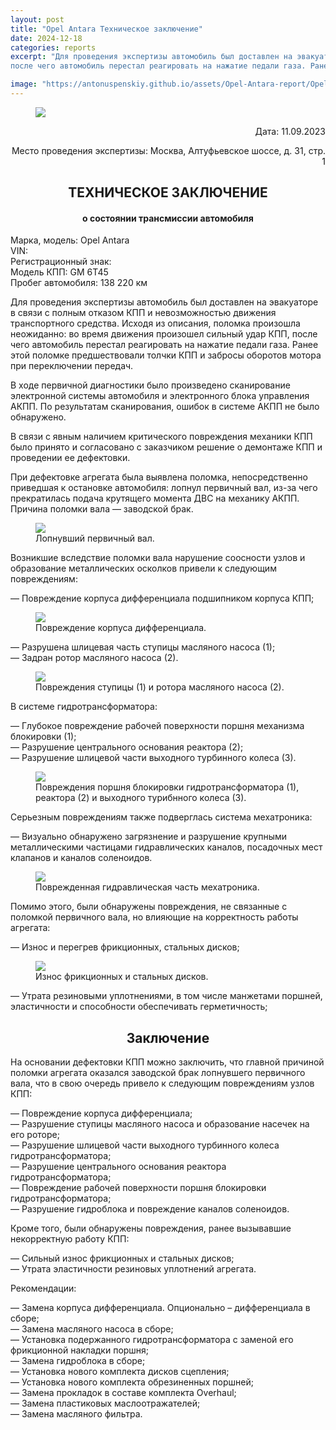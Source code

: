 ```yaml
---
layout: post
title: "Opel Antara Техническое заключение"
date: 2024-12-18
categories: reports
excerpt: "Для проведения экспертизы автомобиль был доставлен на эвакуаторе в связи с полным отказом КПП и невозможностью движения транспортного средства. Исходя из описания, поломка произошла неожиданно: во время движения произошел сильный удар КПП,
после чего автомобиль перестал реагировать на нажатие педали газа. Ранее этой поломке предшествовали тычки и забросы оборотов мотора при переключении передач."

image: "https://antonuspenskiy.github.io/assets/Opel-Antara-report/Opel-Antara-car-photo.jpg"
---
```


<link rel="stylesheet" href="https://antonuspenskiy.github.io/assets/style.css">

<div class="article-container">

<figure>
  <img src="https://antonuspenskiy.github.io/assets/CTT-header.jpg">
</figure>

<p align="right">Дата: 11.09.2023</p>
<p align="right">Место проведения экспертизы: Москва, Алтуфьевское шоссе, д. 31, стр. 1</p>

<h2 align="center">ТЕХНИЧЕСКОЕ ЗАКЛЮЧЕНИЕ</h2>
<h4 align="center">о состоянии трансмиссии автомобиля</h4>

<p>
Марка, модель: Opel Antara<br/>
VIN:<br/>
Регистрационный знак:<br/>
Модель КПП: GM 6T45<br/>
Пробег автомобиля: 138 220 км<br/>
</p>

<p>Для проведения экспертизы автомобиль был доставлен на эвакуаторе в связи с полным отказом КПП и невозможностью движения транспортного средства. Исходя из описания, поломка произошла неожиданно: во время движения произошел сильный удар КПП,
после чего автомобиль перестал реагировать на нажатие педали газа. Ранее этой поломке предшествовали толчки КПП и забросы оборотов мотора при переключении передач.</p>

<p>В ходе первичной диагностики было произведено сканирование электронной системы автомобиля и электронного блока управления АКПП. По результатам сканирования, ошибок в системе АКПП не было обнаружено.</p>

<p>В связи с явным наличием критического повреждения механики КПП было принято и согласовано с заказчиком решение о демонтаже КПП и проведении ее дефектовки.</p>

<p>При дефектовке агрегата была выявлена поломка, непосредственно приведшая к остановке автомобиля: лопнул первичный вал, из-за чего прекратилась подача крутящего момента ДВС на механику АКПП. Причина поломки вала — заводской брак.</p>

<figure>
  <img src="https://antonuspenskiy.github.io/assets/Opel-Antara-report/Opel-Antara-Shaft-broken.jpg">
  <figcaption>Лопнувший первичный вал.</figcaption>
</figure>

<p>Возникшие вследствие поломки вала нарушение соосности узлов и образование металлических осколков привели к следующим повреждениям:</p>

<p>— Повреждение корпуса дифференциала подшипником корпуса КПП;</p>

<figure>
  <img src="https://antonuspenskiy.github.io/assets/Opel-Antara-report/Opel-Antara-diff.jpg">
  <figcaption>Повреждение корпуса дифференциала.</figcaption>
</figure>

<p>
— Разрушена шлицевая часть ступицы масляного насоса (1);<br/>
— Задран ротор масляного насоса (2).<br/>
</p>

<figure>
  <img src="https://antonuspenskiy.github.io/assets/Opel-Antara-report/Opel-Antara-pump.jpg">
  <figcaption>Повреждения ступицы (1) и ротора масляного насоса (2).</figcaption>
</figure>

<p>В системе гидротрансформатора:</p> 

<p>
— Глубокое повреждение рабочей поверхности поршня механизма блокировки (1);<br/>
— Разрушение центрального основания реактора (2);<br/>
— Разрушение шлицевой части выходного турбинного колеса (3).<br/>
</p>

<figure>
  <img src="https://antonuspenskiy.github.io/assets/Opel-Antara-report/Opel-Antara-TQ.jpg">
  <figcaption>Повреждения поршня блокировки гидротрансформатора (1), реактора (2) и выходного турибнного колеса (3).</figcaption>
</figure>

<p>Серьезным повреждениям также подверглась система мехатроника:</p>

<p>— Визуально обнаружено загрязнение и разрушение крупными металлическими частицами гидравлических каналов, посадочных мест клапанов и каналов соленоидов.</p>

<figure>
  <img src="https://antonuspenskiy.github.io/assets/Opel-Antara-report/Opel-Antara-valve-body.jpg">
  <figcaption>Поврежденная гидравлическая часть мехатроника.</figcaption>
</figure>

<p>Помимо этого, были обнаружены повреждения, не связанные с поломкой первичного вала, но влияющие на корректность работы агрегата:</p>

<p>— Износ и перегрев фрикционных, стальных дисков;</p>

<figure>
  <img src="https://antonuspenskiy.github.io/assets/Opel-Antara-report/Opel-Antara-plates-wearout.jpg">
  <figcaption>Износ фрикционных и стальных дисков.</figcaption>
</figure>

<p>— Утрата резиновыми уплотнениями, в том числе манжетами поршней, эластичности и способности обеспечивать герметичность;</p>

<h2 align="center">Заключение</h2>

<p>На основании дефектовки КПП можно заключить, что главной причиной поломки агрегата оказался заводской брак лопнувшего первичного вала, что в свою очередь привело к следующим повреждениям узлов КПП:</p>

<p>
— Повреждение корпуса дифференциала;<br/>
— Разрушение ступицы масляного насоса и образование насечек на его роторе;<br/>
— Разрушение шлицевой части выходного турбинного колеса гидротрансформатора;<br/>
— Разрушение центрального основания реактора гидротрансформатора;<br/>
— Повреждение рабочей поверхности поршня блокировки гидротрансформатора;<br/>
— Разрушение гидроблока и повреждение каналов соленоидов.<br/>
</p>

<p>Кроме того, были обнаружены повреждения, ранее вызывавшие некорректную работу КПП:</p>

<p>
— Сильный износ фрикционных и стальных дисков;<br/>
— Утрата эластичности резиновых уплотнений агрегата.<br/>
</p>

<p>Рекомендации:</p>

<p>
— Замена корпуса дифференциала. Опционально – дифференциала в сборе;<br/>
— Замена масляного насоса в сборе;<br/>
— Установка подержанного гидротрансформатора с заменой его фрикционной накладки поршня;<br/>
— Замена гидроблока в сборе;<br/>
— Установка нового комплекта дисков сцепления;<br/>
— Установка нового комплекта обрезиненных поршней;<br/>
— Замена прокладок в составе комплекта Overhaul;<br/>
— Замена пластиковых маслоотражателей;<br/>
— Замена масляного фильтра.<br/>
</p>

</div>
